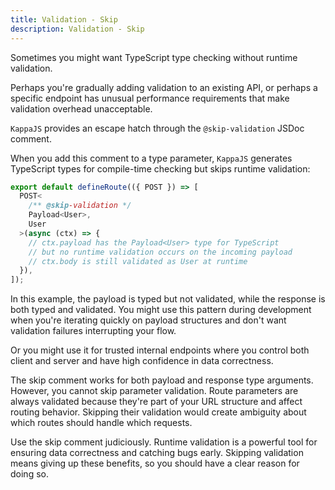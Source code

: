 ```yaml
---
title: Validation - Skip
description: Validation - Skip
---
```


Sometimes you might want TypeScript type checking without runtime validation.

Perhaps you're gradually adding validation to an existing API,
or perhaps a specific endpoint has unusual performance requirements
that make validation overhead unacceptable.

`KappaJS` provides an escape hatch through the `@skip-validation` JSDoc comment.

When you add this comment to a type parameter,
`KappaJS` generates TypeScript types for compile-time checking but skips runtime validation:

```ts [api/example/index.ts]
export default defineRoute(({ POST }) => [
  POST<
    /** @skip-validation */
    Payload<User>,
    User
  >(async (ctx) => {
    // ctx.payload has the Payload<User> type for TypeScript
    // but no runtime validation occurs on the incoming payload
    // ctx.body is still validated as User at runtime
  }),
]);
```

In this example, the payload is typed but not validated, while the response is both typed and validated.
You might use this pattern during development when you're iterating quickly on payload structures
and don't want validation failures interrupting your flow.

Or you might use it for trusted internal endpoints where you control both client
and server and have high confidence in data correctness.

The skip comment works for both payload and response type arguments.
However, you cannot skip parameter validation.
Route parameters are always validated because they're part of your URL structure and affect routing behavior.
Skipping their validation would create ambiguity about which routes should handle which requests.

Use the skip comment judiciously. Runtime validation is a powerful tool
for ensuring data correctness and catching bugs early.
Skipping validation means giving up these benefits, so you should have a clear reason for doing so.

